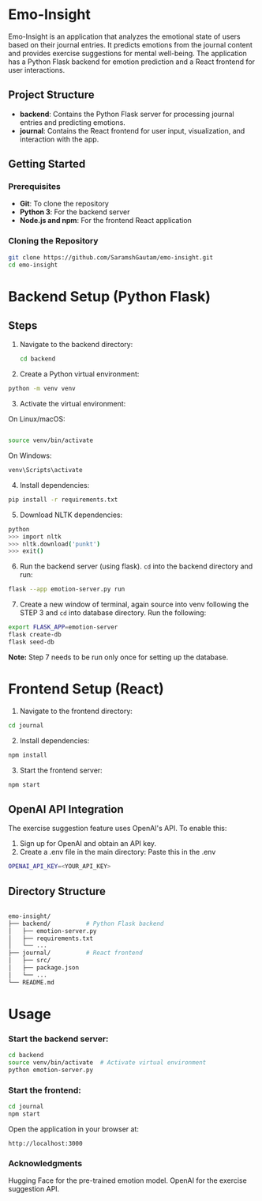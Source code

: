 # Emo-Insight

Emo-Insight is an application that analyzes the emotional state of users based on their journal entries. It predicts emotions from the journal content and provides exercise suggestions for mental well-being. The application has a Python Flask backend for emotion prediction and a React frontend for user interactions.

## Project Structure

- **backend**: Contains the Python Flask server for processing journal entries and predicting emotions.
- **journal**: Contains the React frontend for user input, visualization, and interaction with the app.

## Getting Started

### Prerequisites

- **Git**: To clone the repository
- **Python 3**: For the backend server
- **Node.js and npm**: For the frontend React application

### Cloning the Repository

```bash
git clone https://github.com/SaramshGautam/emo-insight.git
cd emo-insight
```

# Backend Setup (Python Flask)

## Steps

1. Navigate to the backend directory:
   ```bash
   cd backend
   ```
2. Create a Python virtual environment:

```bash
python -m venv venv
```

3. Activate the virtual environment:

On Linux/macOS:
```bash

source venv/bin/activate
```
On Windows:
```bash
venv\Scripts\activate
```

4. Install dependencies:

```bash
pip install -r requirements.txt
```

5. Download NLTK dependencies:

```bash
python
>>> import nltk
>>> nltk.download('punkt')
>>> exit()
```

6. Run the backend server (using flask). `cd` into the backend directory and run:

```bash
flask --app emotion-server.py run
```

7. Create a new window of terminal, again source into venv following the STEP 3 and `cd` into database directory. Run the following:

```bash
export FLASK_APP=emotion-server
flask create-db
flask seed-db
```

**Note:** Step 7 needs to be run only once for setting up the database.


# Frontend Setup (React)

1. Navigate to the frontend directory:

```bash
cd journal
```

2. Install dependencies:

```bash
npm install
```

3. Start the frontend server:

```bash
npm start
```


## OpenAI API Integration

The exercise suggestion feature uses OpenAI's API. To enable this:

1. Sign up for OpenAI and obtain an API key.
2. Create a .env file in the main directory:
Paste this in the .env
```bash
OPENAI_API_KEY=<YOUR_API_KEY>
```

## Directory Structure
```bash

emo-insight/
├── backend/          # Python Flask backend
│   ├── emotion-server.py
│   ├── requirements.txt
│   └── ...
├── journal/          # React frontend
│   ├── src/
│   ├── package.json
│   └── ...
└── README.md
```


# Usage

### Start the backend server:

```bash
cd backend
source venv/bin/activate  # Activate virtual environment
python emotion-server.py
```

### Start the frontend:

```bash
cd journal
npm start
```

Open the application in your browser at:
```
http://localhost:3000
```


### Acknowledgments
Hugging Face for the pre-trained emotion model.
OpenAI for the exercise suggestion API.
